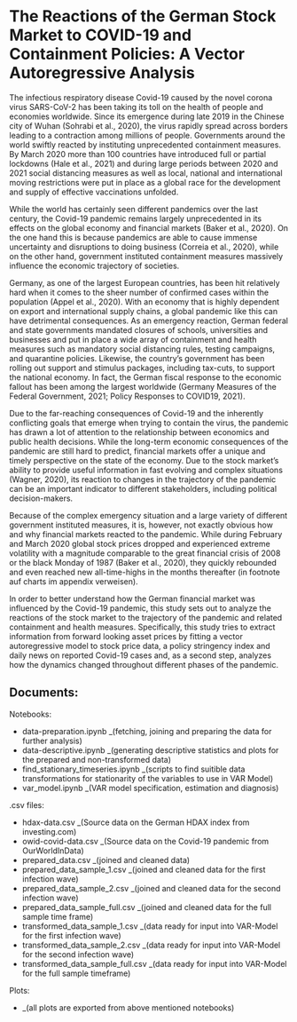 # The Reactions of the German Stock Market to COVID-19 and Containment Policies: A Vector Autoregressive Analysis

The infectious respiratory disease Covid-19 caused by the novel corona virus SARS-CoV-2 has been taking its toll on the health of people and economies worldwide. Since its emergence during late 2019 in the Chinese city of Wuhan (Sohrabi et al., 2020), the virus rapidly spread across borders leading to a contraction among millions of people. Governments around the world swiftly reacted by instituting unprecedented containment measures. By March 2020 more than 100 countries have introduced full or partial lockdowns (Hale et al., 2021) and during large periods between 2020 and 2021 social distancing measures as well as local, national and international moving restrictions were put in place as a global race for the development and supply of effective vaccinations unfolded.

While the world has certainly seen different pandemics over the last century, the Covid-19 pandemic remains largely unprecedented in its effects on the global economy and financial markets (Baker et al., 2020). On the one hand this is because pandemics are able to cause immense uncertainty and disruptions to doing business (Correia et al., 2020), while on the other hand, government instituted containment measures massively influence the economic trajectory of societies.

Germany, as one of the largest European countries, has been hit relatively hard when it comes to the sheer number of confirmed cases within the population (Appel et al., 2020). With an economy that is highly dependent on export and international supply chains, a global pandemic like this can have detrimental consequences. As an emergency reaction, German federal and state governments mandated closures of schools, universities and businesses and put in place a wide array of containment and health measures such as mandatory social distancing rules, testing campaigns, and quarantine policies. Likewise, the country’s government has been rolling out support and stimulus packages, including tax-cuts, to support the national economy. In fact, the German fiscal response to the economic fallout has been among the largest worldwide (Germany Measures of the Federal Government, 2021; Policy Responses to COVID19, 2021).

Due to the far-reaching consequences of Covid-19 and the inherently conflicting goals that emerge when trying to contain the virus, the pandemic has drawn a lot of attention to the relationship between economics and public health decisions.  While the long-term economic consequences of the pandemic are still hard to predict, financial markets offer a unique and timely perspective on the state of the economy. Due to the stock market’s ability to provide useful information in fast evolving and complex situations (Wagner, 2020), its reaction to changes in the trajectory of the pandemic can be an important indicator to different stakeholders, including political decision-makers.

Because of the complex emergency situation and a large variety of different government instituted measures, it is, however, not exactly obvious how and why financial markets reacted to the pandemic. While during February and March 2020 global stock prices dropped and experienced extreme volatility with a magnitude comparable to the great financial crisis of 2008 or the black Monday of 1987 (Baker et al., 2020), they quickly rebounded and even reached new all-time-highs in the months thereafter (in footnote auf charts im appendix verweisen).

In order to better understand how the German financial market was influenced by the Covid-19 pandemic, this study sets out to analyze the reactions of the stock market to the trajectory of the pandemic and related containment and health measures. Specifically, this study tries to extract information from forward looking asset prices by fitting a vector autoregressive model to stock price data, a policy stringency index and daily news on reported Covid-19 cases and, as a second step, analyzes how the dynamics changed throughout different phases of the pandemic.


## Documents:

Notebooks:
*  data-preparation.ipynb _(fetching, joining and preparing the data for further analysis)
*  data-descriptive.ipynb _(generating descriptive statistics and plots for the prepared and non-transformed data)
*  find_stationary_timeseries.ipynb _(scripts to find suitible data transformations for stationarity of the variables to use in VAR Model)
*  var_model.ipynb _(VAR model specification, estimation and diagnosis)

.csv files:
* hdax-data.csv _(Source data on the German HDAX index from investing.com)
* owid-covid-data.csv _(Source data on the Covid-19 pandemic from OurWorldInData)
* prepared_data.csv _(joined and cleaned data)
* prepared_data_sample_1.csv _(joined and cleaned data for the first infection wave)
* prepared_data_sample_2.csv _(joined and cleaned data for the second infection wave)
* prepared_data_sample_full.csv _(joined and cleaned data for the full sample time frame)
* transformed_data_sample_1.csv _(data ready for input into VAR-Model for the first infection wave)
* transformed_data_sample_2.csv _(data ready for input into VAR-Model for the second infection wave)
* transformed_data_sample_full.csv _(data ready for input into VAR-Model for the full sample timeframe)

Plots:
* _(all plots are exported from above mentioned notebooks)

